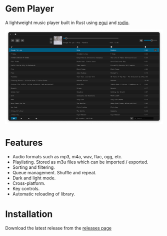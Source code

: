 # Gem Player

A lightweight music player built in Rust using [egui](https://github.com/emilk/egui) and [rodio](https://github.com/RustAudio/rodio).

![Screenshot](assets/screenshot.png)

# Features

- Audio formats such as mp3, m4a, wav, flac, ogg, etc.
- Playlisting. Stored as m3u files which can be imported / exported.
- Sorting and filtering.
- Queue management. Shuffle and repeat.
- Dark and light mode.
- Cross-platform.
- Key controls.
- Automatic reloading of library.

# Installation

Download the latest release from the [releases page](https://github.com/JamesMoreau/gem-player/releases)
